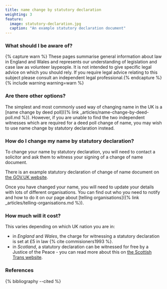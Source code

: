 ```yaml
---
title: name change by statutory declaration
weighting: 3
feature:
  image: statutory-declaration.jpg
  caption: "An example statutory declaration document"
---
```


### What should I be aware of?

{% capture warn %}
These pages summarise general information about law in England and Wales and represents our understanding of legislation and case law as volunteer laypeople. It is not intended to give specific legal advice on which you should rely. If you require legal advice relating to this subject please consult an independent legal professional.{% endcapture %}
{% include warning warning=warn %}

### Are there other options?

The simplest and most commonly used way of changing name in the UK is a [name change by deed poll]({% link _articles/name-change-by-deed-poll.md %}). However, if you are unable to find the two independent witnesses which are required for a deed poll change of name, you may wish to use name change by statutory declaration instead.

### How do I change my name by statutory declaration?

To change your name by statutory declaration, you will need to contact a solicitor and ask them to witness your signing of a change of name document. 

There is an example statutory declaration of change of name document on [the GOV.UK website](https://assets.publishing.service.gov.uk/government/uploads/system/uploads/attachment_data/file/118854/19049-statutory-declaration.pdf).

Once you have changed your name, you will need to update your details with lots of different organisations. You can find out who you need to notify and how to do it on our page about [telling organisations]({% link _articles/telling-organisations.md %}).

### How much will it cost?

This varies depending on which UK nation you are in:

- in *England* and *Wales*, the charge for witnessing a statutory declaration is set at £5 in law {% cite commisioners1993 %}.
- in *Scotland*, a statutory declaration can be witnessed for free by a Justice of the Peace - you can read more about this on [the Scottish Trans website](https://www.scottishtrans.org/trans-equality/change-of-name/).

### References

{% bibliography --cited %}
